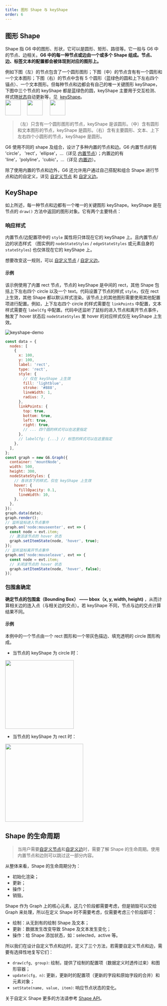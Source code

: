 ```yaml
---
title: 图形 Shape 与 keyShape
order: 6
---
```


## 图形 Shape

Shape 指 G6 中的图形、形状，它可以是圆形、矩形、路径等。它一般与 G6 中的节点、边相关。**G6 中的每一种节点或边由一个或多个 Shape 组成。节点、边、标签文本的配置都会被体现到对应的图形上。**

例如下图（左）的节点包含了一个圆形图形；下图（中）的节点含有有一个圆形和一个文本图形；下图（右）的节点中含有 5 个圆形（蓝绿色的圆和上下左右四个锚点）、一个文本图形。但每种节点和边都会有自己的唯一关键图形 keyShape，下图中三个节点的 keyShape 都是蓝绿色的圆，keyShape 主要用于交互检测、样式随[状态](/zh/docs/manual/middle/states/state)自动更新等，见  [keyShape](#keyshape)。<br /><img src='https://gw.alipayobjects.com/mdn/rms_f8c6a0/afts/img/A*OcaaTIIu_4cAAAAAAAAAAABkARQnAQ' width=50/>     <img src='https://gw.alipayobjects.com/mdn/rms_f8c6a0/afts/img/A*r5M0Sowd1R8AAAAAAAAAAABkARQnAQ' width=50/>      <img src='https://gw.alipayobjects.com/mdn/rms_f8c6a0/afts/img/A*pHoETad75CIAAAAAAAAAAABkARQnAQ' width=50/>

> （左）只含有一个圆形图形的节点，keyShape 是该圆形。（中）含有圆形和文本图形的节点，keyShape 是圆形。（右）含有主要圆形、文本、上下左右四个小圆形的节点，keyShape 是圆形。

G6 使用不同的 shape 及组合，设计了多种内置的节点和边。G6 内置节点的有 'circle'， 'rect'，'ellipse'，...（详见 [内置节点](/zh/docs/manual/middle/elements/nodes/defaultNode)）；内置边的有 'line'，'polyline'，'cubic'，...（详见 [内置边](/zh/docs/manual/middle/elements/edges/defaultEdge)）。

除了使用内置的节点和边外，G6 还允许用户通过自己搭配和组合 Shape 进行节点和边的自定义，详见 [自定义节点](/zh/docs/manual/advanced/custom-node) 和 [自定义边](/zh/docs/manual/advanced/custom-edge)。

## KeyShape

如上所述，每一种节点和边都有一个唯一的关键图形 keyShape。keyShape 是在节点的 `draw()` 方法中返回的图形对象。它有两个主要特点：

### 响应样式

内置节点/边配置项中的 `style` 属性将只体现在它的 keyShape 上。且内置节点/边的状态样式 （图实例的 `nodeStateStyles` / `edgeStateStyles` 或元素自身的 `stateStyles`) 也仅体现在它的 keyShape 上。

想要改变这一规则，可以 [自定义节点](/zh/docs/manual/advanced/custom-node) / [自定义边](/zh/docs/manual/advanced/custom-edge)。

#### 示例

该示例使用了内置 rect 节点，节点的 keyShape 是中间的 rect，其他 Shape 包括上下左右四个 circle 以及一个 text。代码设置了节点的样式 `style`，仅在 rect 上生效，其他 Shape 都以默认样式渲染。该节点上的其他图形需要使用其他配置项进行配置。例如，上下左右四个 circle 的样式需要在 `linkPoints` 中配置，文本样式需要在 `labelCfg` 中配置。代码中还监听了鼠标的进入节点和离开节点事件，触发了 hover 状态后 `nodeStateStyles` 里 hover 的对应样式仅在 keyShape 上生效。

<img src='https://gw.alipayobjects.com/mdn/rms_f8c6a0/afts/img/A*wWckTbi910IAAAAAAAAAAABkARQnAQ' alt='keyshape-demo' with='50'/>

```javascript
const data = {
  nodes: [
    {
      x: 100,
      y: 100,
      label: 'rect',
      type: 'rect',
      style: {
        // 仅在 keyShape 上生效
        fill: 'lightblue',
        stroke: '#888',
        lineWidth: 1,
        radius: 7,
      },
      linkPoints: {
        top: true,
        bottom: true,
        left: true,
        right: true,
        // ... 四个圆的样式可以在这里指定
      },
      // labelCfg: {...} // 标签的样式可以在这里指定
    },
  ],
};
const graph = new G6.Graph({
  container: 'mountNode',
  width: 500,
  height: 300,
  nodeStateStyles: {
    // 各状态下的样式，仅在 keyShape 上生效
    hover: {
      fillOpacity: 0.1,
      lineWidth: 10,
    },
  },
});
graph.data(data);
graph.render();
// 监听鼠标进入节点事件
graph.on('node:mouseenter', evt => {
  const node = evt.item;
  // 激活该节点的 hover 状态
  graph.setItemState(node, 'hover', true);
});
// 监听鼠标离开节点事件
graph.on('node:mouseleave', evt => {
  const node = evt.item;
  // 关闭该节点的 hover 状态
  graph.setItemState(node, 'hover', false);
});
```

### 包围盒确定

**确定节点的包围盒（Bounding Box） —— bbox（x, y, width, height)** ，从而计算相关边的连入点（与相关边的交点）。若 keyShape 不同，节点与边的交点计算结果不同。

#### 示例  

本例中的一个节点由一个 rect 图形和一个带灰色描边、填充透明的 circle 图形构成。

- 当节点的 keyShape 为 circle 时：

<img src='https://gw.alipayobjects.com/mdn/rms_f8c6a0/afts/img/A*CY7cSaMs4U0AAAAAAAAAAABkARQnAQ' width=220/>

- 当节点的 keyShape 为 rect 时：

<img src='https://gw.alipayobjects.com/mdn/rms_f8c6a0/afts/img/A*upWTQLTvxGEAAAAAAAAAAABkARQnAQ' width=250/>

## Shape 的生命周期

> 当用户需要[自定义节点](/zh/docs/manual/advanced/custom-node)和[自定义边](/zh/docs/manual/advanced/custom-edge)时，需要了解 Shape 的生命周期。使用内置节点和边则可以跳过这一部分内容。

从整体来看，Shape 的生命周期分为：

- 初始化渲染；
- 更新；
- 操作；
- 销毁。

Shape 作为 Graph 上的核心元素，这几个阶段都需要考虑，但是销毁可以交给 Graph 来处理，所以在定义 Shape 时不需要考虑，仅需要考虑三个阶段即可：

- 绘制：从无到有的绘制 Shape 及文本；
- 更新：数据发生改变导致 Shape 及文本发生变化；
- 操作：给 Shape 添加状态，如：selected，active 等。

所以我们在设计自定义节点和边时，定义了三个方法，若需要自定义节点和边，需要有选择性地复写它们：

- `draw(cfg, group)`: 绘制，提供了绘制的配置项（数据定义时透传过来）和图形容器；
- `update(cfg, n)`: 更新，更新时的配置项（更新的字段和原始字段的合并）和元素对象；
- `setState(name, value, item)`: 响应节点状态的变化。

关于自定义 Shape 更多的方法请参考 [Shape API](/zh/docs/api/Shape)。
